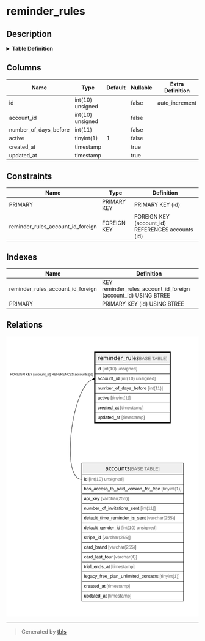 # reminder_rules

## Description

<details>
<summary><strong>Table Definition</strong></summary>

```sql
CREATE TABLE `reminder_rules` (
  `id` int(10) unsigned NOT NULL AUTO_INCREMENT,
  `account_id` int(10) unsigned NOT NULL,
  `number_of_days_before` int(11) NOT NULL,
  `active` tinyint(1) NOT NULL DEFAULT '1',
  `created_at` timestamp NULL DEFAULT NULL,
  `updated_at` timestamp NULL DEFAULT NULL,
  PRIMARY KEY (`id`),
  KEY `reminder_rules_account_id_foreign` (`account_id`),
  CONSTRAINT `reminder_rules_account_id_foreign` FOREIGN KEY (`account_id`) REFERENCES `accounts` (`id`) ON DELETE CASCADE
) ENGINE=InnoDB DEFAULT CHARSET=utf8mb4 COLLATE=utf8mb4_unicode_ci
```

</details>

## Columns

| Name | Type | Default | Nullable | Extra Definition | Children | Parents | Comment |
| ---- | ---- | ------- | -------- | --------------- | -------- | ------- | ------- |
| id | int(10) unsigned |  | false | auto_increment |  |  |  |
| account_id | int(10) unsigned |  | false |  |  | [accounts](accounts.md) |  |
| number_of_days_before | int(11) |  | false |  |  |  |  |
| active | tinyint(1) | 1 | false |  |  |  |  |
| created_at | timestamp |  | true |  |  |  |  |
| updated_at | timestamp |  | true |  |  |  |  |

## Constraints

| Name | Type | Definition |
| ---- | ---- | ---------- |
| PRIMARY | PRIMARY KEY | PRIMARY KEY (id) |
| reminder_rules_account_id_foreign | FOREIGN KEY | FOREIGN KEY (account_id) REFERENCES accounts (id) |

## Indexes

| Name | Definition |
| ---- | ---------- |
| reminder_rules_account_id_foreign | KEY reminder_rules_account_id_foreign (account_id) USING BTREE |
| PRIMARY | PRIMARY KEY (id) USING BTREE |

## Relations

![er](reminder_rules.svg)

---

> Generated by [tbls](https://github.com/k1LoW/tbls)
